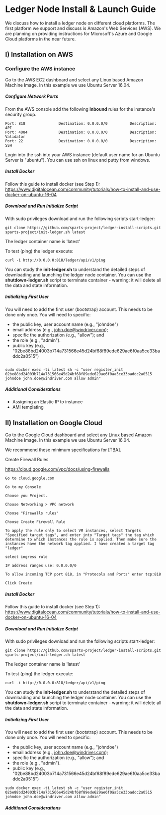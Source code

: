 # Ledger Node Install & Launch Guide
We discuss how to install a ledger node on different cloud platforms. The first platform we support and discuss is Amazon's Web Services (AWS). We are planning on providing instructions for Microsoft's Azure and Google Cloud platforms in the near future. 



## I) Installation on AWS

### Configure the AWS instance

Go to the AWS EC2 dashboard and select any Linux based Amazon Machine Image. In this example we use Ubuntu Server 16.04. 

##### Configure Network Ports

From the AWS console add the following **Inbound** rules for the instance's security group.

```
Port: 818               Destination: 0.0.0.0/0          Description: API
Port: 4004              Destination: 0.0.0.0/0          Description: Validator
Port: 22                Destination: 0.0.0.0/0          Description: SSH
```

Login into the ssh into your AWS instance (default user name for  an Ubuntu Server is "ubuntu"). You can use ssh on linux and putty from windows. 

##### Install Docker

Follow this guide to install docker (see Step 1): https://www.digitalocean.com/community/tutorials/how-to-install-and-use-docker-on-ubuntu-16-04

##### Download and Run Initialize Script

With sudo privileges download and run the following scripts start-ledger:

```
git clone https://github.com/sparts-project/ledger-install-scripts.git
sparts-project/init-ledger.sh latest
```

The ledger container name is 'latest'

To test (ping) the ledger execute:

```
curl -i http://0.0.0.0:818/ledger/api/v1/ping
```

You can study the **init-ledger.sh** to understand the detailed steps of downloading and launching the ledger node container. You can use the **shutdown-ledger.sh** script to terminate container - warning: it will delete all the data and state information. 

##### Initializing First User

You will need to add the first user (bootstrap) account. This needs to be done only once. You will need to specific:

- the public key, user account name (e.g., "johndoe")
- email address (e.g., john.doe@windriver.com); 
- specific the authorization (e.g., "allow"); and 
- the role (e.g., "admin"). 
- public key (e.g., "02be88bd24003b714a731566e45d24bf68f89ede629ae6f0aa5ce33baddc2a0515")

```

sudo docker exec -ti latest sh -c "user register_init 02be88bd24003b714a731566e45d24bf68f89ede629ae6f0aa5ce33baddc2a0515 johndoe john.doe@windriver.com allow admin"
```



##### Additional Considerations

- Assigning an Elastic IP to instance
- AMI templating



## II) Installation on Google Cloud

Go to the Google Cloud dashboard and select any Linux based Amazon Machine Image. In this example we use Ubuntu Server 16.04. 

We recommend these minimum specifications for [TBA].

Create Firewall Rules

https://cloud.google.com/vpc/docs/using-firewalls

```
Go to cloud.google.com

Go to my Console

Choose you Project.

Choose Networking > VPC network

Choose "Firewalls rules"

Choose Create Firewall Rule

To apply the rule only to select VM instances, select Targets "Specified target tags", and enter into "Target tags" the tag which determine to which instances the rule is applied. Then make sure the instances have the network tag applied. I have created a target tag "ledger"

select ingress rule

IP address ranges use: 0.0.0.0/0 

To allow incoming TCP port 818, in "Protocols and Ports" enter tcp:818

Click Create
```

##### Install Docker

Follow this guide to install docker (see Step 1): https://www.digitalocean.com/community/tutorials/how-to-install-and-use-docker-on-ubuntu-16-04

##### Download and Run Initialize Script

With sudo privileges download and run the following scripts start-ledger:

```
git clone https://github.com/sparts-project/ledger-install-scripts.git
sparts-project/init-ledger.sh latest
```

The ledger container name is 'latest'

To test (ping) the ledger execute:

```
curl -i http://0.0.0.0:818/ledger/api/v1/ping
```

You can study the **init-ledger.sh** to understand the detailed steps of downloading and launching the ledger node container. You can use the **shutdown-ledger.sh** script to terminate container - warning: it will delete all the data and state information. 

##### Initializing First User

You will need to add the first user (bootstrap) account. This needs to be done only once. You will need to specific:

- the public key, user account name (e.g., "johndoe")
- email address (e.g., john.doe@windriver.com); 
- specific the authorization (e.g., "allow"); and 
- the role (e.g., "admin"). 
- public key (e.g., "02be88bd24003b714a731566e45d24bf68f89ede629ae6f0aa5ce33baddc2a0515")

```
sudo docker exec -ti latest sh -c "user register_init 02be88bd24003b714a731566e45d24bf68f89ede629ae6f0aa5ce33baddc2a0515 johndoe john.doe@windriver.com allow admin"
```



##### Additional Considerations



